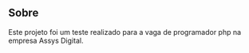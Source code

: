## Sobre

Este projeto foi um teste realizado para a vaga de programador php na empresa Assys Digital.
